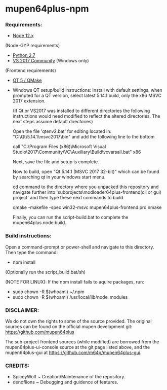 # mupen64plus-npm

### Requirements:
- [Node 12.x](https://nodejs.org/dist/v12.16.1/node-v12.16.1-x86.msi)

(Node-GYP requirements)
- [Python 2.7](https://www.python.org/ftp/python/2.7.17/python-2.7.17.msi)
- [VS 2017 Community](https://my.visualstudio.com/Downloads?q=visual%20studio%202017&wt.mc_id=o~msft~vscom~older-downloads) (Windows only)

(Frontend requirements)
- [QT 5 / QMake](https://www.qt.io/download-thank-you?hsLang=en)

- Windows QT setup/build instructions:
    Install with default settings. when prompted for a QT version,
    select latest 5.14.1 build, only the x86 MSVC 2017 extension.

    (If Qt or VS2017 was installed to different directories the
    following instructions would need modified to reflect the
    altered directories. The next steps assume default directories)

    Open the file 'qtenv2.bat' for editing located in:
    "C:\Qt\5.14.1\msvc2017\bin" and add the following line to the bottom
    
    call "C:\Program Files (x86)\Microsoft Visual Studio\2017\Community\VC\Auxiliary\Build\vcvarsall.bat" x86

    Next, save the file and setup is complete.
    
    Now to build, open "Qt 5.14.1 (MSVC 2017 32-bit)" which
    can be found by searching qt in your windows start menu.

    cd command to the directory where you unpacked this repository
    and navigate further into 'subprojects\modloader64plus-frontend(cli or gui)\
    project' and then type these next commands to build

    qmake -makefile -spec win32-msvc mupen64plus-frontend.pro
    nmake

    Finally, you can run the script-build.bat to complete the
    mupen64plus.node build.

### Build instructions:
Open a command-prompt or power-shell and navigate to
this directory. Then type the command:
- npm install

(Optionally run the script_build.bat/sh)

(NOTE FOR LINUX): If the npm install fails to aquire packages, run:
- sudo chown -R $(whoami) ~/.npm
- sudo chown -R $(whoami) /usr/local/lib/node_modules

### DISCLAIMER:
We do not own the rights to some of the source provided.
The original sources can be found on the official mupen
development git: https://github.com/mupen64plus

The sub-project frontend sources (while modified) are borrowed
from the mupen64plus-ui-console source at the git page listed above,
and the mupen64plus-gui at https://github.com/m64p/mupen64plus-gui.

### CREDITS:
- SpiceyWolf ~ Creation/Maintenance of the repository.
- denoflions ~ Debugging and guidence of features.
